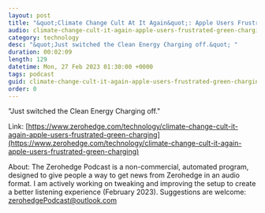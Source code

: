 ```yaml
---
layout: post
title: "&quot;Climate Change Cult At It Again&quot;: Apple Users Frustrated With 'Green Charging' "
audio: climate-change-cult-it-again-apple-users-frustrated-green-charging-0
category: technology
desc: "&quot;Just switched the Clean Energy Charging off.&quot; "
duration: 00:02:09
length: 129
datetime: Mon, 27 Feb 2023 01:30:00 +0000
tags: podcast
guid: climate-change-cult-it-again-apple-users-frustrated-green-charging-0
order: 0
---
```

&quot;Just switched the Clean Energy Charging off.&quot; 

Link: [https://www.zerohedge.com/technology/climate-change-cult-it-again-apple-users-frustrated-green-charging](https://www.zerohedge.com/technology/climate-change-cult-it-again-apple-users-frustrated-green-charging)

About: The Zerohedge Podcast is a non-commercial, automated program, designed to give people a way to get news from Zerohedge in an audio format.  I am actively working on tweaking and improving the setup to create a better listening experience (February 2023).  Suggestions are welcome: [zerohedgePodcast@outlook.com](mailto:zerohedgePodcast@outlook.com)